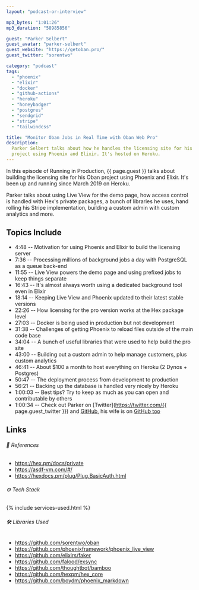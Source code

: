 ```yaml
---
layout: "podcast-or-interview"

mp3_bytes: "1:01:26"
mp3_duration: "58985856"

guest: "Parker Selbert"
guest_avatar: "parker-selbert"
guest_website: "https://getoban.pro/"
guest_twitter: "sorentwo"

category: "podcast"
tags:
  - "phoenix"
  - "elixir"
  - "docker"
  - "github-actions"
  - "heroku"
  - "honeybadger"
  - "postgres"
  - "sendgrid"
  - "stripe"
  - "tailwindcss"

title: "Monitor Oban Jobs in Real Time with Oban Web Pro"
description:
  Parker Selbert talks about how he handles the licensing site for his Oban 
  project using Phoenix and Elixir. It's hosted on Heroku.
---
```


In this episode of Running in Production, {{ page.guest }} talks about building
the licensing site for his Oban project using Phoenix and Elixir. It's been up
and running since March 2019 on Heroku.

Parker talks about using Live View for the demo page, how access control is
handled with Hex's private packages, a bunch of libraries he uses, hand rolling
his Stripe implementation, building a custom admin with custom analytics and
more.

## Topics Include

- 4:48 -- Motivation for using Phoenix and Elixir to build the licensing server
- 7:36 -- Processing millions of background jobs a day with PostgreSQL as a queue back-end
- 11:55 -- Live View powers the demo page and using prefixed jobs to keep things separate
- 16:43 -- It's almost always worth using a dedicated background tool even in Elixir
- 18:14 -- Keeping Live View and Phoenix updated to their latest stable versions
- 22:26 -- How licensing for the pro version works at the Hex package level
- 27:03 -- Docker is being used in production but not development
- 31:38 -- Challenges of getting Phoenix to reload files outside of the main code base
- 34:04 -- A bunch of useful libraries that were used to help build the pro site
- 43:00 -- Building out a custom admin to help manage customers, plus custom analytics
- 46:41 -- About $100 a month to host everything on Heroku (2 Dynos + Postgres)
- 50:47 -- The deployment process from development to production
- 56:21 -- Backing up the database is handled very nicely by Heroku
- 1:00:03 -- Best tips? Try to keep as much as you can open and contributable by others
- 1:00:34 -- Check out Parker on [Twitter](https://twitter.com/{{ page.guest_twitter }}) and [GitHub](https://github.com/sorentwo), his wife is on [GitHub too](https://github.com/sorenone)

## Links

###### 📄 References

- <https://hex.pm/docs/private>
- <https://asdf-vm.com/#/>
- <https://hexdocs.pm/plug/Plug.BasicAuth.html>

###### ⚙️ Tech Stack

{% include services-used.html %}

###### 🛠 Libraries Used
- <https://github.com/sorentwo/oban>
- <https://github.com/phoenixframework/phoenix_live_view>
- <https://github.com/elixirs/faker>
- <https://github.com/falood/exsync>
- <https://github.com/thoughtbot/bamboo>
- <https://github.com/hexpm/hex_core>
- <https://github.com/boydm/phoenix_markdown>
